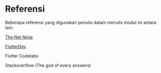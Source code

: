 # Referensi

Beberapa referensi yang digunakan penulis dalam menulis modul ini antara lain:

[The Net Ninja](https://www.youtube.com/playlist?list=PL4cUxeGkcC9jLYyp2Aoh6hcWuxFDX6PBJ)

[FlutterDev](https://flutter.dev/docs)

Flutter Codelabs

Stackoverflow \(The god of every answers\)

